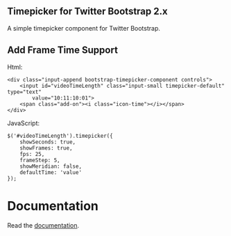 Timepicker for Twitter Bootstrap 2.x
------------------------------------

A simple timepicker component for Twitter Bootstrap.

Add Frame Time Support
---

Html:	
	
	<div class="input-append bootstrap-timepicker-component controls">
		<input id="videoTimeLength" class="input-small timepicker-default" type="text"
			value="10:11:10:01">
		<span class="add-on"><i class="icon-time"></i></span>
	</div>

JavaScript:	

	$('#videoTimeLength').timepicker({
		showSeconds: true,
		showFrames: true,
		fps: 25, 
		frameStep: 5,
		showMeridian: false,
		defaultTime: 'value'
	});


Documentation
=============

Read the <a href="http://jdewit.github.com/bootstrap-timepicker">documentation</a>.
